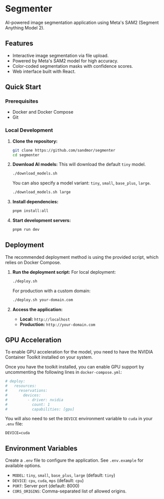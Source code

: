 # Segmenter

AI-powered image segmentation application using Meta's SAM2 (Segment Anything Model 2).

## Features

- Interactive image segmentation via file upload.
- Powered by Meta's SAM2 model for high accuracy.
- Color-coded segmentation masks with confidence scores.
- Web interface built with React.

## Quick Start

### Prerequisites

- Docker and Docker Compose
- Git

### Local Development

1.  **Clone the repository:**

    ```bash
    git clone https://github.com/sandmor/segmenter
    cd segmenter
    ```

2.  **Download AI models:**
    This will download the default `tiny` model.

    ```bash
    ./download_models.sh
    ```

    You can also specify a model variant: `tiny`, `small`, `base_plus`, `large`.

    ```bash
    ./download_models.sh large
    ```

3.  **Install dependencies:**

    ```bash
    pnpm install:all
    ```

4.  **Start development servers:**
    ```bash
    pnpm run dev
    ```

## Deployment

The recommended deployment method is using the provided script, which relies on Docker Compose.

1.  **Run the deployment script:**
    For local deployment:

    ```bash
    ./deploy.sh
    ```

    For production with a custom domain:

    ```bash
    ./deploy.sh your-domain.com
    ```

2.  **Access the application:**
    - **Local:** `http://localhost`
    - **Production:** `http://your-domain.com`

## GPU Acceleration

To enable GPU acceleration for the model, you need to have the NVIDIA Container Toolkit installed on your system.

Once you have the toolkit installed, you can enable GPU support by uncommenting the following lines in `docker-compose.yml`:

```yaml
# deploy:
#   resources:
#     reservations:
#       devices:
#         - driver: nvidia
#           count: 1
#           capabilities: [gpu]
```

You will also need to set the `DEVICE` environment variable to `cuda` in your `.env` file:

```
DEVICE=cuda
```

## Environment Variables

Create a `.env` file to configure the application. See `.env.example` for available options.

- `MODEL`: `tiny`, `small`, `base_plus`, `large` (default: `tiny`)
- `DEVICE`: `cpu`, `cuda`, `mps` (default: `cpu`)
- `PORT`: Server port (default: 8000)
- `CORS_ORIGINS`: Comma-separated list of allowed origins.
